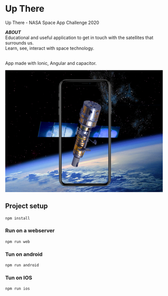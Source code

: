 # Up There
Up There - NASA Space App Challenge 2020 

***ABOUT***  
Educational and useful application to get in touch with the satellites that surrounds us.<br/>
Learn, see, interact with space technology.<br/><br/>

App made with Ionic, Angular and capacitor.

![App Logo](src/assets/images/logoPng.png)

## Project setup
```
npm install
```

### Run on a webserver
```
npm run web
```

### Tun on android
```
npm run android
```

### Tun on IOS
```
npm run ios
```